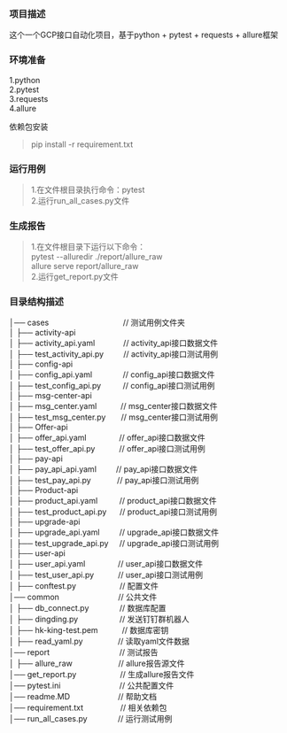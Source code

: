 ### 项目描述

这个一个GCP接口自动化项目，基于python + pytest + requests + allure框架

### 环境准备

1.python  
2.pytest  
3.requests  
4.allure  

依赖包安装
>pip install -r requirement.txt

### 运行用例

>1.在文件根目录执行命令：pytest  
>2.运行run_all_cases.py文件

### 生成报告

>1.在文件根目录下运行以下命令：  
pytest --alluredir ./report/allure_raw  
allure serve report/allure_raw  
2.运行get_report.py文件


### 目录结构描述

│── cases        &nbsp;&nbsp;&nbsp;&nbsp;&nbsp;&nbsp;&nbsp;&nbsp;&nbsp;&nbsp;&nbsp;&nbsp;&nbsp;&nbsp;&nbsp;&nbsp;&nbsp;&nbsp;&nbsp;&nbsp;&nbsp;&nbsp;&nbsp;&nbsp;&nbsp;&nbsp;&nbsp;&nbsp;&nbsp;&nbsp;&nbsp;&nbsp;&nbsp;// 测试用例文件夹  
│   ├── activity-api                 
│       ├── activity_api.yaml        &nbsp;&nbsp;&nbsp;&nbsp;&nbsp;&nbsp;&nbsp;&nbsp;&nbsp;&nbsp;&nbsp;&nbsp;// activity_api接口数据文件  
│		├── test_activity_api.py     &nbsp;&nbsp;&nbsp;&nbsp;&nbsp;&nbsp;&nbsp;&nbsp;// activity_api接口测试用例  
│   ├── config-api   
│       ├── config_api.yaml          &nbsp;&nbsp;&nbsp;&nbsp;&nbsp;&nbsp;&nbsp;&nbsp;&nbsp;&nbsp;&nbsp;&nbsp;&nbsp;// config_api接口数据文件  
│		├── test_config_api.py       &nbsp;&nbsp;&nbsp;&nbsp;&nbsp;&nbsp;&nbsp;&nbsp;&nbsp;// config_api接口测试用例  
│   ├── msg-center-api   
│       ├── msg_center.yaml          &nbsp;&nbsp;&nbsp;&nbsp;&nbsp;&nbsp;&nbsp;&nbsp;&nbsp;&nbsp;// msg_center接口数据文件  
│		├── test_msg_center.py       &nbsp;&nbsp;&nbsp;&nbsp;&nbsp;&nbsp;// msg_center接口测试用例  
│   ├── Offer-api     
│       ├── offer_api.yaml           &nbsp;&nbsp;&nbsp;&nbsp;&nbsp;&nbsp;&nbsp;&nbsp;&nbsp;&nbsp;&nbsp;&nbsp;&nbsp;&nbsp;// offer_api接口数据文件  
│		├── test_offer_api.py        &nbsp;&nbsp;&nbsp;&nbsp;&nbsp;&nbsp;&nbsp;&nbsp;&nbsp;&nbsp;// offer_api接口测试用例  
│   ├── pay-api  
│       ├── pay_api_api.yaml         &nbsp;&nbsp;&nbsp;&nbsp;&nbsp;&nbsp;&nbsp;&nbsp;// pay_api接口数据文件  
│		├── test_pay_api.py          &nbsp;&nbsp;&nbsp;&nbsp;&nbsp;&nbsp;&nbsp;&nbsp;&nbsp;&nbsp;&nbsp;// pay_api接口测试用例    
│   ├── Product-api  
│       ├── product_api.yaml         &nbsp;&nbsp;&nbsp;&nbsp;&nbsp;&nbsp;&nbsp;&nbsp;&nbsp;// product_api接口数据文件  
│		├── test_product_api.py      &nbsp;&nbsp;&nbsp;&nbsp;&nbsp;// product_api接口测试用例      
│   ├── upgrade-api  
│       ├── upgrade_api.yaml         &nbsp;&nbsp;&nbsp;&nbsp;&nbsp;&nbsp;&nbsp;&nbsp;// upgrade_api接口数据文件  
│		├── test_upgrade_api.py      &nbsp;&nbsp;&nbsp;&nbsp;// upgrade_api接口测试用例            
│   ├── user-api  
│       ├── user_api.yaml            &nbsp;&nbsp;&nbsp;&nbsp;&nbsp;&nbsp;&nbsp;&nbsp;&nbsp;&nbsp;&nbsp;&nbsp;&nbsp;&nbsp;// user_api接口数据文件  
│		├── test_user_api.py         &nbsp;&nbsp;&nbsp;&nbsp;&nbsp;&nbsp;&nbsp;&nbsp;&nbsp;&nbsp;// user_api接口测试用例        
│   ├── conftest.py                  &nbsp;&nbsp;&nbsp;&nbsp;&nbsp;&nbsp;&nbsp;&nbsp;&nbsp;&nbsp;&nbsp;&nbsp;&nbsp;&nbsp;&nbsp;&nbsp;&nbsp;&nbsp;&nbsp;// 配置文件  
│── common                           &nbsp;&nbsp;&nbsp;&nbsp;&nbsp;&nbsp;&nbsp;&nbsp;&nbsp;&nbsp;&nbsp;&nbsp;&nbsp;&nbsp;&nbsp;&nbsp;&nbsp;&nbsp;&nbsp;&nbsp;&nbsp;&nbsp;&nbsp;&nbsp;&nbsp;&nbsp;// 公共文件  
│   ├── db_connect.py                &nbsp;&nbsp;&nbsp;&nbsp;&nbsp;&nbsp;&nbsp;&nbsp;&nbsp;&nbsp;&nbsp;&nbsp;&nbsp;// 数据库配置  
│   ├── dingding.py                  &nbsp;&nbsp;&nbsp;&nbsp;&nbsp;&nbsp;&nbsp;&nbsp;&nbsp;&nbsp;&nbsp;&nbsp;&nbsp;&nbsp;&nbsp;&nbsp;&nbsp;&nbsp;// 发送钉钉群机器人  
│   ├── hk-king-test.pem             &nbsp;&nbsp;&nbsp;&nbsp;&nbsp;&nbsp;&nbsp;&nbsp;&nbsp;&nbsp;// 数据库密钥        
│   ├── read_yaml.py                 &nbsp;&nbsp;&nbsp;&nbsp;&nbsp;&nbsp;&nbsp;&nbsp;&nbsp;&nbsp;&nbsp;&nbsp;&nbsp;&nbsp;&nbsp;// 读取yaml文件数据  
│── report                           &nbsp;&nbsp;&nbsp;&nbsp;&nbsp;&nbsp;&nbsp;&nbsp;&nbsp;&nbsp;&nbsp;&nbsp;&nbsp;&nbsp;&nbsp;&nbsp;&nbsp;&nbsp;&nbsp;&nbsp;&nbsp;&nbsp;&nbsp;&nbsp;&nbsp;&nbsp;&nbsp;&nbsp;&nbsp;&nbsp;&nbsp;// 测试报告  
│   ├── allure_raw                   &nbsp;&nbsp;&nbsp;&nbsp;&nbsp;&nbsp;&nbsp;&nbsp;&nbsp;&nbsp;&nbsp;&nbsp;&nbsp;&nbsp;&nbsp;&nbsp;&nbsp;&nbsp;&nbsp;&nbsp;// allure报告源文件  
│── get_report.py                    &nbsp;&nbsp;&nbsp;&nbsp;&nbsp;&nbsp;&nbsp;&nbsp;&nbsp;&nbsp;&nbsp;&nbsp;&nbsp;&nbsp;&nbsp;&nbsp;&nbsp;&nbsp;&nbsp;// 生成allure报告文件  
│── pytest.ini                       &nbsp;&nbsp;&nbsp;&nbsp;&nbsp;&nbsp;&nbsp;&nbsp;&nbsp;&nbsp;&nbsp;&nbsp;&nbsp;&nbsp;&nbsp;&nbsp;&nbsp;&nbsp;&nbsp;&nbsp;&nbsp;&nbsp;&nbsp;&nbsp;&nbsp;&nbsp;// 公共配置文件  
│── readme.MD                        &nbsp;&nbsp;&nbsp;&nbsp;&nbsp;&nbsp;&nbsp;&nbsp;&nbsp;&nbsp;&nbsp;&nbsp;&nbsp;&nbsp;&nbsp;&nbsp;&nbsp;&nbsp;&nbsp;&nbsp;&nbsp;// 帮助文档  
│── requirement.txt                  &nbsp;&nbsp;&nbsp;&nbsp;&nbsp;&nbsp;&nbsp;&nbsp;&nbsp;&nbsp;&nbsp;&nbsp;&nbsp;&nbsp;&nbsp;&nbsp;// 相关依赖包  
│── run_all_cases.py                 &nbsp;&nbsp;&nbsp;&nbsp;&nbsp;&nbsp;&nbsp;&nbsp;&nbsp;&nbsp;&nbsp;&nbsp;&nbsp;// 运行测试用例  
